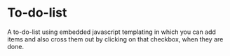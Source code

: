 # To-do-list

A to-do-list  using embedded javascript templating in which you can add items and also cross them out by clicking on that checkbox, when they are done.
